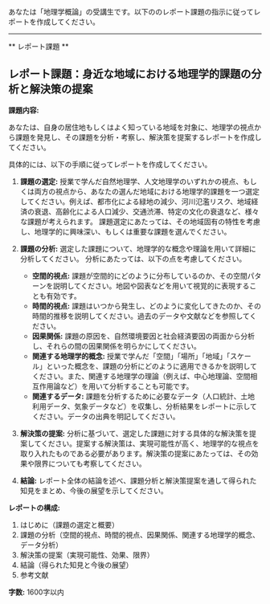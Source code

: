 あなたは「地理学概論」の受講生です。以下ののレポート課題の指示に従ってレポートを作成してください。

---------------------------------------
** レポート課題 **

## レポート課題：身近な地域における地理学的課題の分析と解決策の提案

**課題内容:**

あなたは、自身の居住地もしくはよく知っている地域を対象に、地理学の視点から課題を発見し、その課題を分析・考察し、解決策を提案するレポートを作成してください。

具体的には、以下の手順に従ってレポートを作成してください。

1. **課題の選定:**  授業で学んだ自然地理学、人文地理学のいずれかの視点、もしくは両方の視点から、あなたの選んだ地域における地理学的課題を一つ選定してください。例えば、都市化による緑地の減少、河川氾濫リスク、地域経済の衰退、高齢化による人口減少、交通渋滞、特定の文化の衰退など、様々な課題が考えられます。  課題選定にあたっては、その地域固有の特性を考慮し、地理学的に興味深い、もしくは重要な課題を選んでください。

2. **課題の分析:** 選定した課題について、地理学的な概念や理論を用いて詳細に分析してください。  分析にあたっては、以下の点を考慮してください。

    * **空間的視点:** 課題が空間的にどのように分布しているのか、その空間パターンを説明してください。地図や図表などを用いて視覚的に表現することも有効です。
    * **時間的視点:** 課題はいつから発生し、どのように変化してきたのか、その時間的推移を説明してください。過去のデータや文献などを参照してください。
    * **因果関係:** 課題の原因を、自然環境要因と社会経済要因の両面から分析し、それらの間の因果関係を明らかにしてください。
    * **関連する地理学的概念:**  授業で学んだ「空間」「場所」「地域」「スケール」といった概念を、課題の分析にどのように適用できるかを説明してください。また、関連する地理学の理論（例えば、中心地理論、空間相互作用論など）を用いて分析することも可能です。
    * **関連するデータ:**  課題を分析するために必要なデータ（人口統計、土地利用データ、気象データなど）を収集し、分析結果をレポートに示してください。データの出典を明記してください。

3. **解決策の提案:** 分析に基づいて、選定した課題に対する具体的な解決策を提案してください。提案する解決策は、実現可能性が高く、地理学的な視点を取り入れたものである必要があります。解決策の提案にあたっては、その効果や限界についても考察してください。

4. **結論:** レポート全体の結論を述べ、課題分析と解決策提案を通して得られた知見をまとめ、今後の展望を示してください。


**レポートの構成:**

1. はじめに（課題の選定と概要）
2. 課題の分析（空間的視点、時間的視点、因果関係、関連する地理学的概念、データ分析）
3. 解決策の提案（実現可能性、効果、限界）
4. 結論（得られた知見と今後の展望）
5. 参考文献


**字数:** 1600字以内


